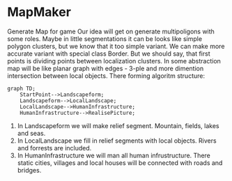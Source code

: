# MapMaker
Generate Map for game
Our idea will get on generate multipoligons with some roles. Maybe in little segmentations it can be looks like simple polygon clusters, but we know that it too simple variant. We can make more accurate variant with special class Border. But we should say, that first points is dividing points between localization clusters. In some abstraction map will be like planar graph with edges - 3-ple and more dimention intersection between local objects.
There forming algoritm structure:
```mermaid
graph TD;   
    StartPoint-->Landscapeform;
    Landscapeform-->LocalLandscape;
    LocalLandscape-->HumanInfrastructure;
    HumanInfrastructure-->RealisePicture;
```
1) In Landscapeform we will make relief segment. Mountain, fields, lakes and seas.
2) In LocalLandscape we fill in relief segments with local objects. Rivers and forrests are included.
3) In HumanInfrastructure we will man all human infrustructure. There static cities, villages and local houses will be connected with roads and bridges.